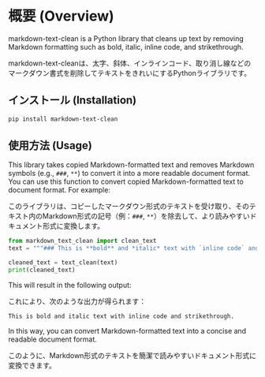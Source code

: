 # 概要 (Overview)

markdown-text-clean is a Python library that cleans up text by removing Markdown formatting such as bold, italic, inline code, and strikethrough.

markdown-text-cleanは、太字、斜体、インラインコード、取り消し線などのマークダウン書式を削除してテキストをきれいにするPythonライブラリです。


## インストール (Installation)

```bash
pip install markdown-text-clean
```

## 使用方法 (Usage)


This library takes copied Markdown-formatted text and removes Markdown symbols (e.g., `###`, `**`) to convert it into a more readable document format. You can use this function to convert copied Markdown-formatted text to document format. For example:

このライブラリは、コピーしたマークダウン形式のテキストを受け取り、そのテキスト内のMarkdown形式の記号（例：`###`, `**`）を除去して、より読みやすいドキュメント形式に変換します。


```python
from markdown_text_clean import clean_text
text = """### This is **bold** and *italic* text with `inline code` and ~~strikethrough~~."""

cleaned_text = text_clean(text)
print(cleaned_text)
```

This will result in the following output:

これにより、次のような出力が得られます：

```
This is bold and italic text with inline code and strikethrough.
```

In this way, you can convert Markdown-formatted text into a concise and readable document format.

このように、Markdown形式のテキストを簡潔で読みやすいドキュメント形式に変換できます。